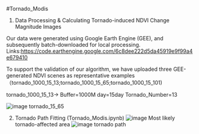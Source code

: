 #Tornado_Modis
1. Data Processing & Calculating Tornado-induced NDVI Change Magnitude Images

Our data were generated using Google Earth Engine (GEE), and subsequently batch-downloaded for local processing. Links:https://code.earthengine.google.com/6c8dee222d5da45919e9f99a4e679410

To support the validation of our algorithm, we have uploaded three GEE-generated NDVI scenes as representative examples（tornado_1000_15_13;tornado_1000_15_65;tornado_1000_15_101) 

tornado_1000_15_13-> Buffer=1000M  day=15day Tornado_Number=13

![image](https://github.com/user-attachments/assets/374d70eb-e221-4ebb-a3c6-4f6c515ccae0) tornado_15_65

2. Tornado Path Fitting (Tornado_Modis.ipynb)
![image](https://github.com/user-attachments/assets/eed23679-2f4a-4be3-86c9-0cd4a329a514)
Most likely tornado-affected area
![image](https://github.com/user-attachments/assets/69231393-58ac-4ab9-a64f-cc1eb44c7bab)
tornado path

